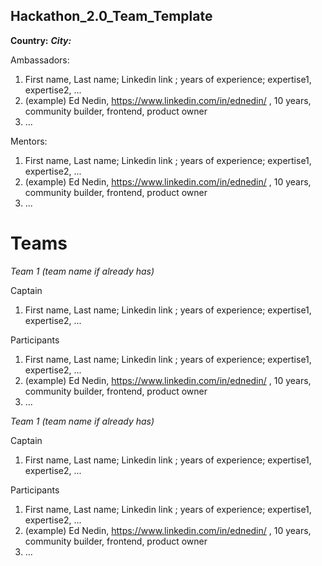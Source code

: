 ## Hackathon_2.0_Team_Template

**Country:**
***City:***

Ambassadors: 
1. First name, Last name; Linkedin link ; years of experience; expertise1, expertise2, ...
2. (example) Ed Nedin, https://www.linkedin.com/in/ednedin/ , 10 years, community builder, frontend, product owner
3. ...

Mentors:
1. First name, Last name; Linkedin link ; years of experience; expertise1, expertise2, ...
2. (example) Ed Nedin, https://www.linkedin.com/in/ednedin/ , 10 years, community builder, frontend, product owner
3. ...

# Teams

*Team 1 (team name if already has)*

Captain
1. First name, Last name; Linkedin link ; years of experience; expertise1, expertise2, ...

Participants
1. First name, Last name; Linkedin link ; years of experience; expertise1, expertise2, ...
2. (example) Ed Nedin, https://www.linkedin.com/in/ednedin/ , 10 years, community builder, frontend, product owner
3. ...

*Team 1 (team name if already has)*

Captain
1. First name, Last name; Linkedin link ; years of experience; expertise1, expertise2, ...

Participants
1. First name, Last name; Linkedin link ; years of experience; expertise1, expertise2, ...
2. (example) Ed Nedin, https://www.linkedin.com/in/ednedin/ , 10 years, community builder, frontend, product owner
3. ...
